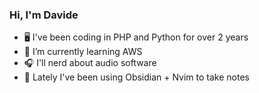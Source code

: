 ### Hi, I'm Davide

- 🖥️ I've been coding in PHP and Python for over 2 years
- 🌱 I’m currently learning AWS
- 🎧 I'll nerd about audio software
- 📃 Lately I've been using Obsidian + Nvim to take notes
